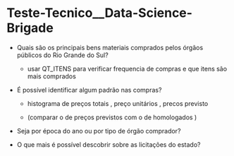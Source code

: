 # Teste-Tecnico__Data-Science-Brigade

* Quais são os principais bens materiais comprados pelos órgãos públicos do Rio Grande do Sul?
  
  - usar QT_ITENS para verificar frequencia de compras e que itens são mais comprados

* É possível identificar algum padrão nas compras?

  - histograma de preços totais , preço unitários , precos previsto 
  
  - (comparar o de preços previstos com o de homologados )
  
* Seja por época do ano ou por tipo de órgão comprador?
* O que mais é possível descobrir sobre as licitações do estado?

